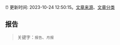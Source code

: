 :alarm_clock: 更新时间: 2023-10-24 12:50:15。[文章来源](/README.md)、[文章分类](/TAGS.md)

## 报告


> 关键字：`报告`、`月报`



